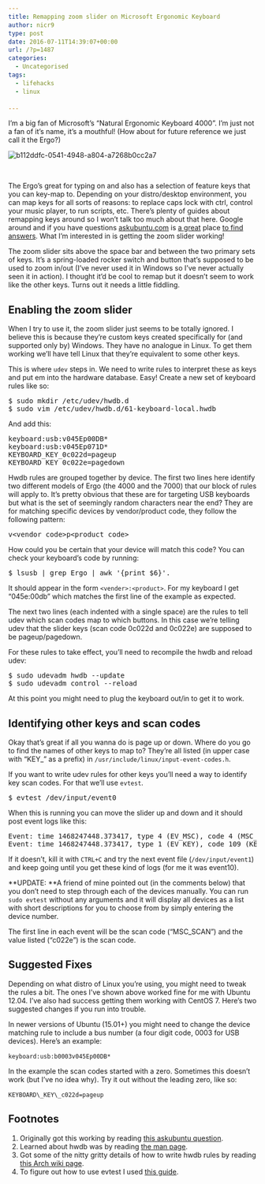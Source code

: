 ```yaml
---
title: Remapping zoom slider on Microsoft Ergonomic Keyboard
author: nicr9
type: post
date: 2016-07-11T14:39:07+00:00
url: /?p=1487
categories:
  - Uncategorised
tags:
  - lifehacks
  - linux

---
```

I&#8217;m a big fan of Microsoft&#8217;s &#8220;Natural Ergonomic Keyboard 4000&#8221;. I&#8217;m just not a fan of it&#8217;s name, it&#8217;s a mouthful! (How about for future reference we just call it the Ergo?)

<img class="alignnone size-full wp-image-1498" src="/wp-content/uploads/2016/07/b112ddfc-0541-4948-a804-a7268b0cc2a7.jpg" alt="b112ddfc-0541-4948-a804-a7268b0cc2a7" width="540" height="310" srcset="/wp-content/uploads/2016/07/b112ddfc-0541-4948-a804-a7268b0cc2a7.jpg 540w, /wp-content/uploads/2016/07/b112ddfc-0541-4948-a804-a7268b0cc2a7-300x172.jpg 300w" sizes="(max-width: 540px) 100vw, 540px" />

&nbsp;

The Ergo&#8217;s great for typing on and also has a selection of feature keys that you can key-map to. Depending on your distro/desktop environment, you can map keys for all sorts of reasons: to replace caps lock with ctrl, control your music player, to run scripts, etc. There&#8217;s plenty of guides about remapping keys around so I won&#8217;t talk too much about that here. Google around and if you have questions [askubuntu.com][1] is [a great][2] place [to find answers][3]. What I&#8217;m interested in is getting the zoom slider working!

The zoom slider sits above the space bar and between the two primary sets of keys. It&#8217;s a spring-loaded rocker switch and button that&#8217;s supposed to be used to zoom in/out (I&#8217;ve never used it in Windows so I&#8217;ve never actually seen it in action). I thought it&#8217;d be cool to remap but it doesn&#8217;t seem to work like the other keys. Turns out it needs a little fiddling.

## Enabling the zoom slider

When I try to use it, the zoom slider just seems to be totally ignored. I believe this is because they&#8217;re custom keys created specifically for (and supported only by) Windows. They have no analogue in Linux. To get them working we&#8217;ll have tell Linux that they&#8217;re equivalent to some other keys.

This is where `udev` steps in. We need to write rules to interpret these as keys and put em into the hardware database. Easy! Create a new set of keyboard rules like so:

<pre>$ sudo mkdir /etc/udev/hwdb.d
$ sudo vim /etc/udev/hwdb.d/61-keyboard-local.hwdb
</pre>

And add this:

<pre>keyboard:usb:v045Ep00DB*
keyboard:usb:v045Ep071D*
KEYBOARD_KEY_0c022d=pageup
KEYBOARD_KEY_0c022e=pagedown
</pre>

Hwdb rules are grouped together by device. The first two lines here identify two different models of Ergo (the 4000 and the 7000) that our block of rules will apply to. It&#8217;s pretty obvious that these are for targeting USB keyboards but what is the set of seemingly random characters near the end? They are for matching specific devices by vendor/product code, they follow the following pattern:

<pre>v&lt;vendor_code&gt;p&lt;product_code&gt;</pre>

How could you be certain that your device will match this code? You can check your keyboard&#8217;s code by running:

<pre>$ lsusb | grep Ergo | awk '{print $6}'.</pre>

It should appear in the form `<vender>:<product>`. For my keyboard I get &#8220;045e:00db&#8221; which matches the first line of the example as expected.

The next two lines (each indented with a single space) are the rules to tell udev which scan codes map to which buttons. In this case we&#8217;re telling udev that the slider keys (scan code 0c022d and 0c022e) are supposed to be pageup/pagedown.

For these rules to take effect, you&#8217;ll need to recompile the hwdb and reload udev:

<pre>$ sudo udevadm hwdb --update
$ sudo udevadm control --reload
</pre>

At this point you might need to plug the keyboard out/in to get it to work.

## Identifying other keys and scan codes

Okay that&#8217;s great if all you wanna do is page up or down. Where do you go to find the names of other keys to map to? They&#8217;re all listed (in upper case with &#8220;KEY_&#8221; as a prefix) in `/usr/include/linux/input-event-codes.h`.

If you want to write udev rules for other keys you&#8217;ll need a way to identify key scan codes. For that we&#8217;ll use `evtest`.

<pre>$ evtest /dev/input/event0
</pre>

When this is running you can move the slider up and down and it should post event logs like this:

<pre>Event: time 1468247448.373417, type 4 (EV_MSC), code 4 (MSC_SCAN), value c022e
Event: time 1468247448.373417, type 1 (EV_KEY), code 109 (KEY_PAGEDOWN), value 0
</pre>

If it doesn&#8217;t, kill it with `CTRL+C` and try the next event file (`/dev/input/event1`) and keep going until you get these kind of logs (for me it was event10).

**UPDATE: **A friend of mine pointed out (in the comments below) that you don&#8217;t need to step through each of the devices manually. You can run `sudo evtest` without any arguments and it will display all devices as a list with short descriptions for you to choose from by simply entering the device number.

The first line in each event will be the scan code (&#8220;MSC_SCAN&#8221;) and the value listed (&#8220;c022e&#8221;) is the scan code.

## Suggested Fixes

Depending on what distro of Linux you&#8217;re using, you might need to tweak the rules a bit. The ones I&#8217;ve shown above worked fine for me with Ubuntu 12.04. I&#8217;ve also had success getting them working with CentOS 7. Here&#8217;s two suggested changes if you run into trouble.

In newer versions of Ubuntu (15.01+) you might need to change the device matching rule to include a bus number (a four digit code, 0003 for USB devices). Here&#8217;s an example:

```
keyboard:usb:b0003v045Ep00DB*
```

In the example the scan codes started with a zero. Sometimes this doesn&#8217;t work (but I&#8217;ve no idea why). Try it out without the leading zero, like so:

```
KEYBOARD\_KEY\_c022d=pageup
```

## Footnotes

  1. Originally got this working by reading [this askubuntu question][4].
  2. Learned about hwdb was by reading [the man page][5].
  3. Got some of the nitty gritty details of how to write hwdb rules by reading [this Arch wiki page][6].
  4. To figure out how to use evtest I used [this guide][7].

 [1]: http://askubuntu.com/
 [2]: http://askubuntu.com/questions/24916/how-do-i-remap-certain-keys-or-devices
 [3]: http://askubuntu.com/questions/296155/how-can-i-remap-keyboard-keys
 [4]: http://askubuntu.com/questions/471802/make-the-zoom-slider-of-microsoft-natural-ergonomic-keyboard-4000-and-7000-scrol
 [5]: https://www.freedesktop.org/software/systemd/man/hwdb.html
 [6]: https://wiki.archlinux.org/index.php/Map_scancodes_to_keycodes
 [7]: http://shkspr.mobi/blog/2011/12/changing-the-microsoft-4000s-zoom-keys-in-ubuntu/
